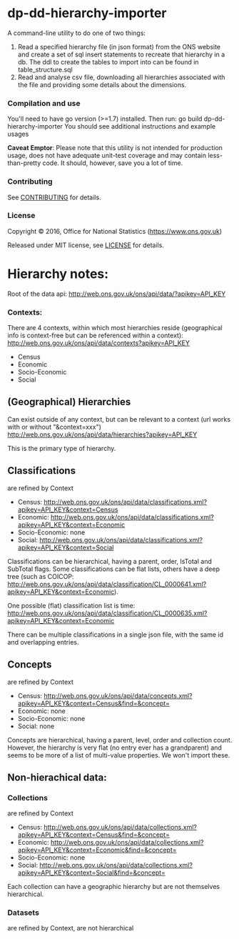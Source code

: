 dp-dd-hierarchy-importer
================

A command-line utility to do one of two things:
1. Read a specified hierarchy file (in json format) from the ONS website
and create a set of sql insert statements to recreate that hierarchy in a db.
The ddl to create the tables to import into can be found in table_structure.sql
2. Read and analyse csv file, downloading all hierarchies associated with the file 
and providing some details about the dimensions.

### Compilation and use

You'll need to have go version (>=1.7) installed. Then run:
	go build
	dp-dd-hierarchy-importer
You should see additional instructions and example usages

**Caveat Emptor**: Please note that this utility is not intended for production usage, 
does not have adequate unit-test coverage and may contain less-than-pretty code. 
It should, however, save you a lot of time.

### Contributing

See [CONTRIBUTING](CONTRIBUTING.md) for details.

### License

Copyright ©‎ 2016, Office for National Statistics (https://www.ons.gov.uk)

Released under MIT license, see [LICENSE](LICENSE.md) for details.

# Hierarchy notes:

Root of the data api: http://web.ons.gov.uk/ons/api/data/?apikey=API_KEY

### Contexts:
There are 4 contexts, within which most hierarchies reside (geographical info is context-free but can be referenced within a context): 
	http://web.ons.gov.uk/ons/api/data/contexts?apikey=API_KEY
- Census
- Economic
- Socio-Economic
- Social

## (Geographical) Hierarchies
 Can exist outside of any context, but can be relevant to a context (url works with or without "&amp;context=xxx")
 http://web.ons.gov.uk/ons/api/data/hierarchies?apikey=API_KEY

This is the primary type of hierarchy.

## Classifications
 are refined by Context
- Census: http://web.ons.gov.uk/ons/api/data/classifications.xml?apikey=API_KEY&context=Census
- Economic: http://web.ons.gov.uk/ons/api/data/classifications.xml?apikey=API_KEY&context=Economic
- Socio-Economic: none
- Social: http://web.ons.gov.uk/ons/api/data/classifications.xml?apikey=API_KEY&context=Social

Classifications can be hierarchical, having a parent, order, IsTotal and SubTotal flags. 
Some classifications can be flat lists, others have a deep tree (such as COICOP: http://web.ons.gov.uk/ons/api/data/classification/CL_0000641.xml?apikey=API_KEY&context=Economic).

One possible (flat) classification list is time: http://web.ons.gov.uk/ons/api/data/classification/CL_0000635.xml?apikey=API_KEY&context=Economic

There can be multiple classifications in a single json file, with the same id and overlapping entries.

## Concepts
 are refined by Context
- Census:  http://web.ons.gov.uk/ons/api/data/concepts.xml?apikey=API_KEY&context=Census&find=&concept=
- Economic: none
- Socio-Economic: none
- Social: none

Concepts are hierarchical, having a parent, level, order and collection count. 
However, the hierarchy is very flat (no entry ever has a grandparent) and seems to be more of a list of multi-value properties. We won't import these.

## Non-hierachical data:

### Collections
 are refined by Context
- Census: http://web.ons.gov.uk/ons/api/data/collections.xml?apikey=API_KEY&context=Census&find=&concept=
- Economic: http://web.ons.gov.uk/ons/api/data/collections.xml?apikey=API_KEY&context=Economic&find=&concept=
- Socio-Economic: none
- Social: http://web.ons.gov.uk/ons/api/data/collections.xml?apikey=API_KEY&context=Social&find=&concept=

Each collection can have a geographic hierarchy but are not themselves hierarchical.


### Datasets
 are refined by Context, are not hierarchical
